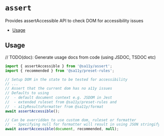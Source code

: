 # `assert`

Provides assertAccessible API to check DOM for accessibility issues

<!-- START doctoc generated TOC please keep comment here to allow auto update -->
<!-- DON'T EDIT THIS SECTION, INSTEAD RE-RUN doctoc TO UPDATE -->

-   [Usage](#usage)

<!-- END doctoc generated TOC please keep comment here to allow auto update -->

## Usage

// TODO(doc): Generate usage docs from code (using JSDOC, TSDOC etc)

```typescript
import { assertAccessible } from '@sa11y/assert';
import { recommended } from '@sa11y/preset-rules';

// Setup DOM in the state to be tested for accessibility
// ...
// Assert that the current dom has no a11y issues
// Defaults to using
//  - default document context e.g. JSDOM in Jest
//  - extended ruleset from @sa11y/preset-rules and
//  - a11yResultsFormatter from @sa11y/format
await assertAccessible();

// Can be overridden to use custom dom, ruleset or formatter
//  - Specifying null for formatter will result in using JSON stringify
await assertAccessible(document, recommended, null);
```
